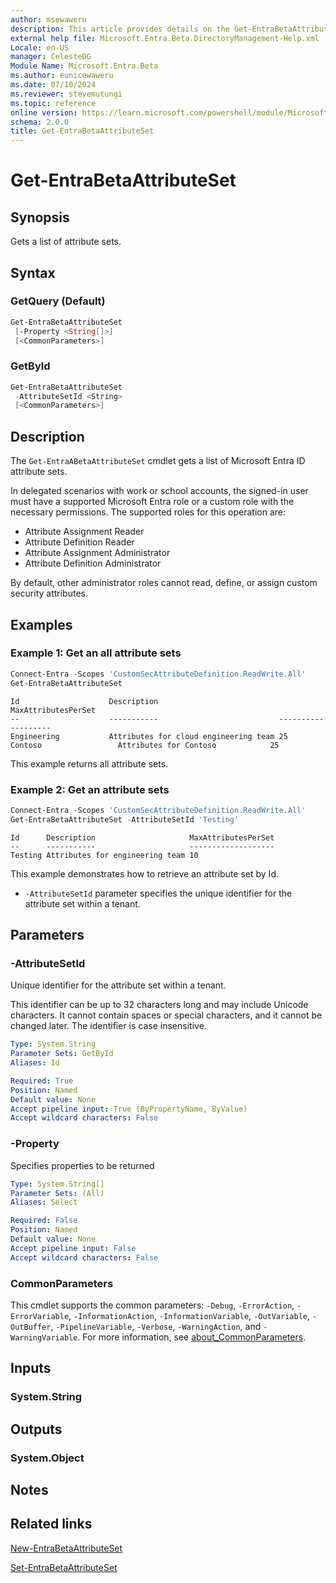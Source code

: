 ```yaml
---
author: msewaweru
description: This article provides details on the Get-EntraBetaAttributeSet command.
external help file: Microsoft.Entra.Beta.DirectoryManagement-Help.xml
Locale: en-US
manager: CelesteDG
Module Name: Microsoft.Entra.Beta
ms.author: eunicewaweru
ms.date: 07/10/2024
ms.reviewer: stevemutungi
ms.topic: reference
online version: https://learn.microsoft.com/powershell/module/Microsoft.Entra.Beta/Get-EntraBetaAttributeSet
schema: 2.0.0
title: Get-EntraBetaAttributeSet
---
```


# Get-EntraBetaAttributeSet

## Synopsis

Gets a list of attribute sets.

## Syntax

### GetQuery (Default)

```powershell
Get-EntraBetaAttributeSet
 [-Property <String[]>]
 [<CommonParameters>]
```

### GetById

```powershell
Get-EntraBetaAttributeSet
 -AttributeSetId <String>
 [<CommonParameters>]
```

## Description

The `Get-EntraABetaAttributeSet` cmdlet gets a list of Microsoft Entra ID attribute sets.

In delegated scenarios with work or school accounts, the signed-in user must have a supported Microsoft Entra role or a custom role with the necessary permissions. The supported roles for this operation are:

- Attribute Assignment Reader
- Attribute Definition Reader
- Attribute Assignment Administrator
- Attribute Definition Administrator

By default, other administrator roles cannot read, define, or assign custom security attributes.

## Examples

### Example 1: Get an all attribute sets

```powershell
Connect-Entra -Scopes 'CustomSecAttributeDefinition.ReadWrite.All'
Get-EntraBetaAttributeSet 
```

```Output
Id                    Description                           MaxAttributesPerSet
--                    -----------                           -------------------
Engineering           Attributes for cloud engineering team 25
Contoso                 Attributes for Contoso            25
```

This example returns all attribute sets.

### Example 2: Get an attribute sets

```powershell
Connect-Entra -Scopes 'CustomSecAttributeDefinition.ReadWrite.All'
Get-EntraBetaAttributeSet -AttributeSetId 'Testing'
```

```Output
Id      Description                     MaxAttributesPerSet
--      -----------                     -------------------
Testing Attributes for engineering team 10
```

This example demonstrates how to retrieve an attribute set by Id.

- `-AttributeSetId` parameter specifies the unique identifier for the attribute set within a tenant.

## Parameters

### -AttributeSetId

Unique identifier for the attribute set within a tenant. 

This identifier can be up to 32 characters long and may include Unicode characters. It cannot contain spaces or special characters, and it cannot be changed later. The identifier is case insensitive.

```yaml
Type: System.String
Parameter Sets: GetById
Aliases: Id

Required: True
Position: Named
Default value: None
Accept pipeline input: True (ByPropertyName, ByValue)
Accept wildcard characters: False
```

### -Property

Specifies properties to be returned

```yaml
Type: System.String[]
Parameter Sets: (All)
Aliases: Select

Required: False
Position: Named
Default value: None
Accept pipeline input: False
Accept wildcard characters: False
```

### CommonParameters

This cmdlet supports the common parameters: `-Debug`, `-ErrorAction`, `-ErrorVariable`, `-InformationAction`, `-InformationVariable`, `-OutVariable`, `-OutBuffer`, `-PipelineVariable`, `-Verbose`, `-WarningAction`, and `-WarningVariable`. For more information, see [about_CommonParameters](https://go.microsoft.com/fwlink/?LinkID=113216).

## Inputs

### System.String

## Outputs

### System.Object

## Notes

## Related links

[New-EntraBetaAttributeSet](New-EntraBetaAttributeSet.md)

[Set-EntraBetaAttributeSet](Set-EntraBetaAttributeSet.md)
